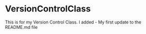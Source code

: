 # VersionControlClass
This is for my Version Control Class.
I added - My first update to the README.md file
